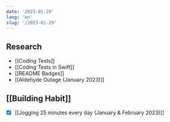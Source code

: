 ```yaml
---
date: '2023-01-29'
lang: 'en'
slug: '/2023-01-29'
---
```


## Research

- [[Coding Tests]]
- [[Coding Tests in Swift]]
- [[README Badges]]
- [[Aldehyde Outage (January 2023)]]

## [[Building Habit]]

- [x] [[Jogging 25 minutes every day (January & February 2023)]]
